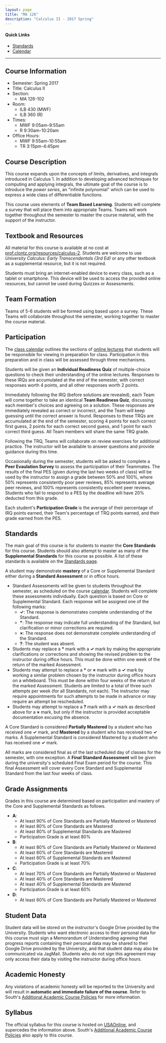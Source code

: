 ```yaml
---
layout: page
title: "MA 126"
description: "Calculus II - 2017 Spring"
---
```


#### Quick Links

- [Standards][standards]
- [Calendar][calendar]

---

## Course Information

* Semester: Spring 2017
* Title: Calculus II
* Section:
    * MA 126-102
* Room:
    * ILB 430 (MWF)
    * ILB 360 (R)
* Times:
    * MWF 9:05am-9:55am
    * R 9:30am-10:20am
* Office Hours:
    * MWF 9:55am-10:55am
    * TR 3:15pm-4:45pm


## Course Description

This course expands upon the concepts of limits, derivatives, and integrals
introduced in Calculus 1. In addition to developing advanced techniques
for computing and applying integrals, the ultimate goal of the course is
to introduce the *power series*, an "infinite polynomial" which can be used
to express a wide class of differentiable functions.

This course uses elements of **Team Based Learning**. Students will
complete a survey that will place them into appropriate Teams.
Teams will work together throughout the semester to master the course
material, with the support of the instructor.


## Textbook and Resources

All material for this course is available at no cost at
[prof.clontz.org/resources/calculus-2][text]. Students are welcome to use
*University Calculus: Early Transcendentals (3rd Ed)* or any other textbook
as a supplemental resource, but it is not required.

Students must bring an internet-enabled device to every class, such as a tablet
or smartphone. This device will be used to access the provided online
resources, but cannot be used during Quizzes or Assessments.


## Team Formation

Teams of 5-6 students will be formed using based upon a survey.
These Teams will collaborate throughout the semester, working together to
master the course material.


## Participation

The [class calendar][calendar] outlines the
sections of [online lectures][text] that students will be responsible for
viewing in preparation for class. Participation in this preparation and
in class will be assessed through three mechanisms.

Students will be given an **Individual Readiness Quiz** of multiple-choice
questions to check their understanding
of the online lectures. Responses to these IRQs are accumulated at the end of the
semester, with correct responses worth 4 points, and all other responses worth
2 points.

Immediately following the IRQ (before solutions are revealed),
each Team will come together to take an
identical **Team Readiness Quiz**, discussing each member's choices and
agreeing on a solution. These responses are immediately revealed as correct
or incorrect, and the Team will keep guessing until the correct answer is
found. Responses to these TRQs are accumulated at the end of the semester,
scoring 4 points for each correct first guess, 2 points for each correct
second guess, and 1 point for each correct third guess. All Team members
will share the same TRQ grade.

Following the TRQ, Teams will collaborate on review exercises for
additional practice. The instructor will be available to answer questions
and provide guidance during this time.

Occasionally during the semester, students will be asked to complete a
**Peer Evaulation Survey** to assess the participation of their Teammates.
The results of the final PES (given during the last two weeks of class)
will be used by the instructor to assign a grade
between 50% and 100%, where 50% represents consistently poor peer reviews,
85% represents average peer reviews, and 100% represents consistently excellent
peer reviews. Students who fail to respond to a PES by the deadline will have
20% deducted from this grade.

Each student's **Participation Grade** is the average of their percentage of IRQ
points earned, their Team's percentage of TRQ points earned, and their grade
earned from the PES.

## Standards

The main goal of this course is for students to master the
**Core Standards** for this course.
Students should also attempt to master as many of the
**Supplemental Standards** for this course as possible. A list of
these standards is available on the
[Standards page][standards].

A student may demonstrate **mastery** of a Core or Supplemental Standard
either during a **Standard Assessment** or in office hours.

* Standard Assessments will be given to students throughout the semester,
  as scheduled on the course [calendar][calendar]. Students will complete
  these assessments individually.
  Each question is based on Core or Supplemental Standard. Each response
  will be assigned one of the following marks:
    * **✓**: The response is demonstrates complete understanding of the Standard.
    * **\***: The response may indicate full understanding of the Standard,
      but clarification or minor corrections are required.
    * **×**: The response does not demonstrate complete understanding of the
      Standard.
    * **?**: The student was absent.
* Students may replace a **\*** mark with a **✓** mark by making the appropriate
  clarifications or corrections and showing the revised problem to the
  instructor during office hours. This must be done within one week
  of the return of the marked Assessment.
* Students may attempt to replace a **\*** or **×** mark with a
  **✓** mark by working a similar problem chosen by the instructor during office
  hours on a whiteboard. This must be done within four weeks of the return of
  the marked Assessment. Students are limited to a total of three such attempts
  per week (for all Standards, not each). The instructor may require
  appointments for such attempts to be made in advance or may require an
  attempt be rescheduled.
* Students may attempt to replace a **?** mark with a **✓** mark as described
  above for a **×** mark, but only if
  the instructor is provided acceptable documentation excusing the absence.

A Core Standard is considered **Partially Mastered** by a student who has
received one **✓** mark, and **Mastered** by a student who has received
two **✓** marks. A Supplemental Standard is considered Mastered by a
student who has received one **✓** mark.

All marks are considered final as of the last scheduled day of classes for
the semester, with one exception. A **Final Standard Assessment** will be given
during the university's scheduled Final Exam period for the course. This
final Assessment will cover every Core Standard and Supplemental Standard
from the last four weeks of class.



## Grade Assignments

Grades in this course are determined based on participation
and mastery of the Core and Supplemental Standards as follows.

* **A**:
    * At least 90% of Core Standards are Partially Mastered or Mastered
    * At least 80% of Core Standards are Mastered
    * At least 80% of Supplemental Standards are Mastered
    * Participation Grade is at least 80%
* **B**:
    * At least 80% of Core Standards are Partially Mastered or Mastered
    * At least 60% of Core Standards are Mastered
    * At least 60% of Supplemental Standards are Mastered
    * Participation Grade is at least 70%
* **C**:
    * At least 70% of Core Standards are Partially Mastered or Mastered
    * At least 40% of Core Standards are Mastered
    * At least 40% of Supplemental Standards are Mastered
    * Participation Grade is at least 60%
* **D**:
    * At least 60% of Core Standards are Partially Mastered or Mastered


## Student Data

Student data will be stored on the instructor's Google Drive provided by
the University. Students who want electronic access to their personal data
for this course must sign a Memorandum of Understanding agreeing
that progress reports containing their personal data
may be shared to their Google Drive provided by the University, and that
student data may also be communicated via JagMail. Students who do not sign
this agreement may only access their data by visiting the instructor during
office hours.


## Academic Honesty

Any violations of academic honesty will be reported to the University
and will result in **automatic and immediate failure of the course**. Refer to
South's [Additional Academic Course Policies][usacoursepolicies] for
more information.


## Syllabus

The official syllabus for this course is hosted on [USAOnline][usaonline],
and supercedes the information above. South's
[Additional Academic Course Policies][usacoursepolicies] also apply to this
course.


[usaonline]: https://ecampus.southalabama.edu/portal/site/4eed09d5-644d-44ed-985f-de0673e68b1a

[usacoursepolicies]: https://www.southalabama.edu/departments/academicaffairs/resources/policies/additionalacademiccoursepolicies.pdf

[text]: http://prof.clontz.org/resources/calculus2/

[calendar]: /classes/2017/01/ma126/calendar/

[standards]: /classes/2017/01/ma126/standards/
